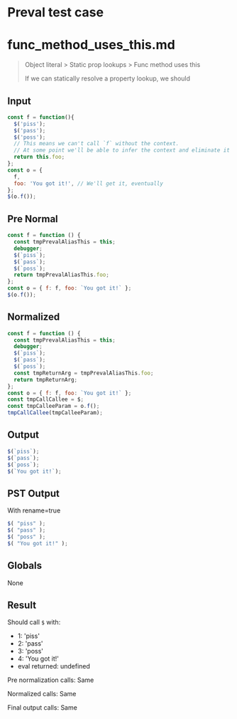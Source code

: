 # Preval test case

# func_method_uses_this.md

> Object literal > Static prop lookups > Func method uses this
>
> If we can statically resolve a property lookup, we should

## Input

`````js filename=intro
const f = function(){ 
  $('piss'); 
  $('pass'); 
  $('poss');
  // This means we can't call `f` without the context.
  // At some point we'll be able to infer the context and eliminate it anyways.
  return this.foo;
};
const o = {
  f,
  foo: 'You got it!', // We'll get it, eventually
};
$(o.f());
`````

## Pre Normal


`````js filename=intro
const f = function () {
  const tmpPrevalAliasThis = this;
  debugger;
  $(`piss`);
  $(`pass`);
  $(`poss`);
  return tmpPrevalAliasThis.foo;
};
const o = { f: f, foo: `You got it!` };
$(o.f());
`````

## Normalized


`````js filename=intro
const f = function () {
  const tmpPrevalAliasThis = this;
  debugger;
  $(`piss`);
  $(`pass`);
  $(`poss`);
  const tmpReturnArg = tmpPrevalAliasThis.foo;
  return tmpReturnArg;
};
const o = { f: f, foo: `You got it!` };
const tmpCallCallee = $;
const tmpCalleeParam = o.f();
tmpCallCallee(tmpCalleeParam);
`````

## Output


`````js filename=intro
$(`piss`);
$(`pass`);
$(`poss`);
$(`You got it!`);
`````

## PST Output

With rename=true

`````js filename=intro
$( "piss" );
$( "pass" );
$( "poss" );
$( "You got it!" );
`````

## Globals

None

## Result

Should call `$` with:
 - 1: 'piss'
 - 2: 'pass'
 - 3: 'poss'
 - 4: 'You got it!'
 - eval returned: undefined

Pre normalization calls: Same

Normalized calls: Same

Final output calls: Same
